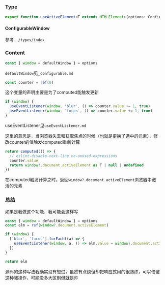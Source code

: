 ### Type

```typescript
export function useActiveElement<T extends HTMLElement>(options: ConfigurableWindow = {})
```

#### ConfigurableWindow

参考`../types/index`

### Content

```typescript
const { window = defaultWindow } = options
```

`defaultWindow`见`_configurable.md`

```typescript
const counter = ref(0)
```

这个变量的声明主要是为了computed能触发更新

```typescript
if (window) {
  useEventListener(window, 'blur', () => counter.value += 1, true)
  useEventListener(window, 'focus', () => counter.value += 1, true)
}
```

useEventListener见`useEventListener.md`

这里的意思是，当浏览器失去和获取焦点的时候（也就是更换了选中的元素），修改counter的值触发computed重新计算

```js
return computed(() => {
  // eslint-disable-next-line no-unused-expressions
  counter.value
  return window?.document.activeElement as T | null | undefined
})
```

在computed触发计算之时，返回`window?.document.activeElement`浏览器中激活的元素

### 总结

如果是我做这个功能，我可能会这样写

```typescript
const { window = defaultWindow } = options
const elm = ref(window?.document.activeElement)

if (window) {
  ['blur', 'focus'].forEach((a) => {
    useEventListener(window, a, () => elm.value = window?.document.activeElement, true)
  })
}

return elm
```

源码的这种写法我确实没有想过，虽然有点绕但却把响应式用的很熟练，可以借鉴这种骚操作，可能没多大区别但就是帅